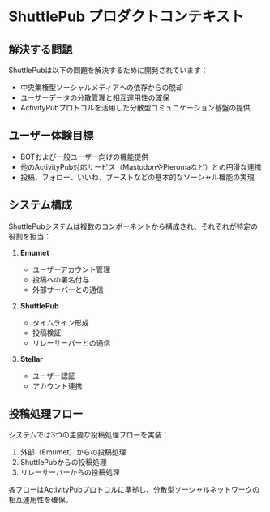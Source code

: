 # ShuttlePub プロダクトコンテキスト

## 解決する問題

ShuttlePubは以下の問題を解決するために開発されています：

- 中央集権型ソーシャルメディアへの依存からの脱却
- ユーザーデータの分散管理と相互運用性の確保
- ActivityPubプロトコルを活用した分散型コミュニケーション基盤の提供

## ユーザー体験目標

- BOTおよび一般ユーザー向けの機能提供
- 他のActivityPub対応サービス（MastodonやPleromaなど）との円滑な連携
- 投稿、フォロー、いいね、ブーストなどの基本的なソーシャル機能の実現

## システム構成

ShuttlePubシステムは複数のコンポーネントから構成され、それぞれが特定の役割を担当：

1. **Emumet**
   - ユーザーアカウント管理
   - 投稿への署名付与
   - 外部サーバーとの通信

2. **ShuttlePub**
   - タイムライン形成
   - 投稿検証
   - リレーサーバーとの通信

3. **Stellar**
   - ユーザー認証
   - アカウント連携

## 投稿処理フロー

システムでは3つの主要な投稿処理フローを実装：

1. 外部（Emumet）からの投稿処理
2. ShuttlePubからの投稿処理
3. リレーサーバーからの投稿処理

各フローはActivityPubプロトコルに準拠し、分散型ソーシャルネットワークの相互運用性を確保。